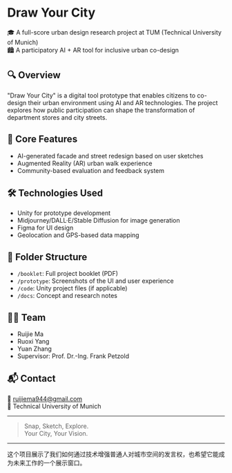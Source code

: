 # Draw Your City

🎓 A full-score urban design research project at TUM (Technical University of Munich)  
🏙️ A participatory AI + AR tool for inclusive urban co-design  

## 🔍 Overview
"Draw Your City" is a digital tool prototype that enables citizens to co-design their urban environment using AI and AR technologies. The project explores how public participation can shape the transformation of department stores and city streets.

## 📌 Core Features
- AI-generated facade and street redesign based on user sketches
- Augmented Reality (AR) urban walk experience
- Community-based evaluation and feedback system

## 🛠️ Technologies Used
- Unity for prototype development
- Midjourney/DALL·E/Stable Diffusion for image generation
- Figma for UI design
- Geolocation and GPS-based data mapping

## 📁 Folder Structure
- `/booklet`: Full project booklet (PDF)
- `/prototype`: Screenshots of the UI and user experience
- `/code`: Unity project files (if applicable)
- `/docs`: Concept and research notes

## 👨‍🎓 Team
- Ruijie Ma  
- Ruoxi Yang  
- Yuan Zhang  
- Supervisor: Prof. Dr.-Ing. Frank Petzold

## 📬 Contact
📧 ruijiema944@gmail.com  
📍 Technical University of Munich

---

> Snap, Sketch, Explore.  
> Your City, Your Vision.

---

这个项目展示了我们如何通过技术增强普通人对城市空间的发言权，也希望它能成为未来工作的一个展示窗口。
